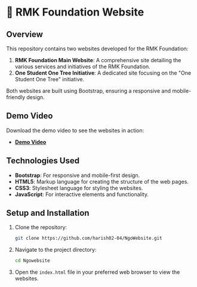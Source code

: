 # 🏫 RMK Foundation Website

## Overview

This repository contains two websites developed for the RMK Foundation:

1. **RMK Foundation Main Website**: A comprehensive site detailing the various services and initiatives of the RMK Foundation.
2. **One Student One Tree Initiative**: A dedicated site focusing on the "One Student One Tree" initiative.

Both websites are built using Bootstrap, ensuring a responsive and mobile-friendly design.

## Demo Video

Download the demo video to see the websites in action:

- **[Demo Video](https://youtu.be/vWKjqN-jGI8)**


## Technologies Used

- **Bootstrap**: For responsive and mobile-first design.
- **HTML5**: Markup language for creating the structure of the web pages.
- **CSS3**: Stylesheet language for styling the websites.
- **JavaScript**: For interactive elements and functionality.

## Setup and Installation

1. Clone the repository:
    ```bash
    git clone https://github.com/harish02-04/NgoWebsite.git
    ```

2. Navigate to the project directory:
    ```bash
    cd Ngowebsite
    ```

3. Open the `index.html` file in your preferred web browser to view the websites.

